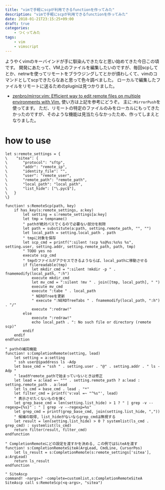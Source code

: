 ```yaml
---
title: "vimで手軽にscpが利用できるfunctionを作ってみた"
description: "vimで手軽にscpが利用できるfunctionを作ってみた"
date: 2018-01-21T23:15:25+09:00
draft: true
categories:
    - つくってみた
tags:
    - vim
    - vimscript
---
```


ようやくvimのキーバインドが手に馴染んできたなと思い始めてきた今日この頃です。
開発にあたって、VM上のファイルを編集したいのですが、毎回scpしてとか、netrwを使ってリモートをブラウジングしてとかが煩わしくて、vimのコマンドとしてscpできたらなあと思って色々調べました。
ローカルで編集したファイルをリモートに送るためのpluginは見つかりました。

* [zenbro/mirror.vim: Efficient way to edit remote files on multiple environments with Vim.](https://github.com/zenbro/mirror.vim)
使い方は上記を参考にどうぞ。
主に`:MirrorPush`を使ってます。
ただ、リモートの特定のファイルのみをローカルにもってきたかったのですが、そのような機能は見当たらなかったため、作ってしまえとなりました。

# how to use
```vimscript
let s:remote_settings = {
\    "sitea": {
\       "protocol": "sftp",
\       "addr": "remote_ip",
\       "identity_file": "",
\       "user": "remote_user",
\       "remote_path": "remote_path",
\       "local_path": "local_path",
\       "list_hide": ["\.pyc$"],
\   }
\}

function! s:RemoteScp(path, key)
    if has_key(s:remote_settings, a:key)
        let setting = s:remote_settings[a:key]
        let tmp = tempname()
        " pathが絶対パスでくるので必要ない部分を削除
        let path = substitute(a:path, setting.remote_path, "", "")
        let local_path = setting.local_path . path
        " tmpに対象を保存
        let scp_cmd = printf(":silent !scp %s@%s:%s%s %s", setting.user, setting.addr, setting.remote_path, path, tmp)
        " TODO yes no
        execute scp_cmd
        " tmpのファイルがアクセスできるようならば、local_pathに移動させる
        if filereadable(tmp)
            let mkdir_cmd = ":silent !mkdir -p " . fnamemodify(local_path, ":h")
            execute mkdir_cmd
            let mv_cmd = ":silent !mv " . join([tmp, local_path], " ")
            execute mv_cmd
            execute ":tabe " . local_path
            " NERDTreeを更新
            " execute ":NERDTreeTabs " . fnamemodify(local_path, ":h") . "/"
            execute ":redraw!"
        else
            execute ":redraw!"
            echo local_path . ": No such file or directory (remote scp)"
        endif
    endif
endfunction

" pathの補完機能
function! s:CompletionRemote(setting, lead)
    let setting = a:setting
    " ssh user@ipaddress ls -Adp
    let base_cmd = "ssh " . setting.user . "@" . setting.addr . " ls -Adp "
    " leadがremote_pathで始まっていないときは修正
    let lead = a:lead =~ "^" . setting.remote_path ? a:lead : setting.remote_path . a:lead
    let ls_cmd = base_cmd . lead . "*"
    let filter_cmd = printf('v:val =~ "^%s"', lead)
    " 表示させたくないものを弾く
    let grep_base_cmd = len(setting.list_hide) > 1 ? " | grep -v --regexp={%s}" : " | grep -v --regexp=%s"
    let grep_cmd = printf(grep_base_cmd, join(setting.list_hide, ","))
    " 候補の取得, list_hideがないならgrep_cmdは無視する
    let result = len(setting.list_hide) > 0 ? systemlist(ls_cmd . grep_cmd) : systemlist(ls_cmd)
    return filter(result, filter_cmd)
endfunction

" CompletionRemoteにどの設定を渡すかを決める, この例ではSiteAを渡す
function! s:CompletionRemoteSiteA(ArgLead, CmdLine, CursorPos)
    let ls_result = s:CompletionRemote(s:remote_settings['sitea'], a:ArgLead)
    return ls_result
endfunction

" SiteAscp
command! -nargs=? -complete=customlist,s:CompletionRemoteSiteA SiteAscp call s:RemoteScp(<q-args>, "sitea")
```

